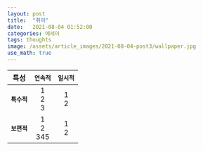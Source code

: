 ```yaml
---
layout: post
title:  "취미"
date:   2021-08-04 01:52:00
categories: 에세이
tags: thoughts
image: /assets/article_images/2021-08-04-post3/wallpaper.jpg
use_math: true
---
```



 특성 | **`연속적`** | **`일시적`**
:---:|:---:|:---:
**`특수적`** |1 <br /> 2 <br /> 3 | 1 <br /> 2 
**`보편적`** | 1 <br /> 2 <br /> 345| 1 <br /> 2 

